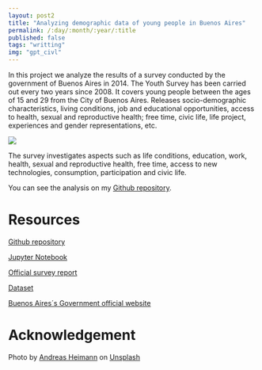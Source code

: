 ```yaml
---
layout: post2
title: "Analyzing demographic data of young people in Buenos Aires"
permalink: /:day/:month/:year/:title
published: false
tags: "writting"
img: "gpt_civl"
---
```


<style>
    img {
    max-width: 100%;
    height: auto;
    }
</style>

In this project we analyze the results of a survey conducted by the government of Buenos Aires in 2014. The Youth Survey has been carried out every two years since 2008. It covers young people between the ages of 15 and 29 from the City of Buenos Aires. Releases socio-demographic characteristics, living conditions, job and educational opportunities, access to health, sexual and reproductive health; free time, civic life, life project, experiences and gender representations, etc.

<img  src="../../../images/young.jpg">

The survey investigates aspects such as life conditions, education, work, health, sexual and reproductive health, free time, access to new technologies, consumption, participation and civic life. 

You can see the analysis on my [Github repository](https://github.com/leonelBianchi/Data-Science-Encuesta-Joven-CABA-2014).

# Resources

[Github repository](https://github.com/leonelBianchi/Data-Science-Encuesta-Joven-CABA-2014)

[Jupyter Notebook](https://github.com/leonelBianchi/Data-Science-Encuesta-Joven-CABA-2014/blob/main/data-science-uso-de-tecnologias-2014.ipynb) 

[Official survey report](https://github.com/leonelBianchi/Data-Science-Encuesta-Joven-CABA-2014/blob/main/diseno-de-registro-encuesta-joven-2014.pdf) 

[Dataset](https://github.com/leonelBianchi/Data-Science-Encuesta-Joven-CABA-2014/blob/main/encuesta-joven-2014-acceso-a-tecnologias-y-usos-digitales.csv)

[Buenos Aires´s Government official website](https://www.buenosaires.gob.ar/bajoven/investigacion-y-documentacion/encuestas) 

 
# Acknowledgement

<span>Photo by <a href="https://unsplash.com/@thatanimeweirdo?utm_source=unsplash&amp;utm_medium=referral&amp;utm_content=creditCopyText">Andreas Heimann</a> on <a href="https://unsplash.com/?utm_source=unsplash&amp;utm_medium=referral&amp;utm_content=creditCopyText">Unsplash</a></span>


